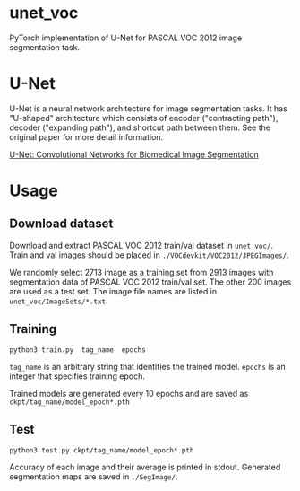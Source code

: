 # unet_voc
PyTorch implementation of U-Net for PASCAL VOC 2012 image segmentation task.

# U-Net
U-Net is a neural network architecture for image segmentation tasks.
It has "U-shaped" architecture which consists of encoder ("contracting path"), decoder ("expanding path"), and shortcut path between them.
See the original paper for more detail information.

[U-Net: Convolutional Networks for Biomedical Image Segmentation](https://arxiv.org/abs/1505.04597)

# Usage
## Download dataset
Download and extract PASCAL VOC 2012 train/val dataset in `unet_voc/`.
Train and val images should be placed in `./VOCdevkit/VOC2012/JPEGImages/`.

We randomly select 2713 image as a training set from 2913 images with segmentation data of PASCAL VOC 2012 train/val set.
The other 200 images are used as a test set.
The image file names are listed in `unet_voc/ImageSets/*.txt`.

## Training
`python3 train.py  tag_name  epochs`

`tag_name` is an arbitrary string that identifies the trained model.
`epochs` is an integer that specifies training epoch.

Trained models are generated every 10 epochs and are saved as `ckpt/tag_name/model_epoch*.pth`

## Test
`python3 test.py ckpt/tag_name/model_epoch*.pth`

Accuracy of each image and their average is printed in stdout.
Generated segmentation maps are saved in `./SegImage/`.
